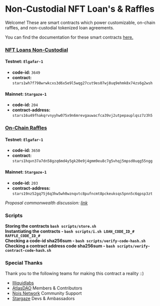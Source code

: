 # Non-Custodial NFT Loan's & Raffles
Welcome! These are smart contracts which power customizable, on-chain raffles, and non-custodial tokenized loan agreements. 

You can find the documentation for these smart contracts [here.](https://docs.atlasdao.zone/introduction/welcome)


<!-- |   Type                            |     Raffles   |   Loans   |
| --------------------------------- | --------| --------------|
|   *code-id*                       | `3630`  |`3631`|
| *contract-addr*                  | ``        |``| -->



### [NFT Loans Non-Custodial](./contracts/nft-loan/README.md)
#### Testnet: `Elgafar-1`
- **code-id:** `3649`
- **contract:** `stars1wh7f798wrwkcxs3d6x5e9l5wqg27cut9es07wj8uq9ehmk8x74zs6g2wsh`
#### Mainnet: `Stargaze-1`
- **code-id:** `204`
- **contract-address:** `stars16u49fhakqrvnyyhw075x9n6mrevgauwacfca39vj2utpepauplqsz7z3h5`

### [On-Chain Raffles](./contracts//raffles/README.md)
#### Testnet: `Elgafar-1`
- **code-id:** `3650`
- **contract:** `stars1hqvn37a7dn58gzq6md4y5gk20e9j4gmm9eu8c7g5vhqj5mpsd0uqg55ngg`
#### Mainnet: `Stargaze-1`
- **code-id:** `203`
- **contract-address:** `stars19nz52gq75j6q3hw5wh0wznqvtc8pufncmt8pckeuksqs5pnn5c6qpsp3zt`


*Proposal commonwealth discussion: [link](https://commonwealth.im/stargaze/discussion/15181-whitelist-the-atlas-dao-app)*



### Scripts 
**Storing the contracts `bash scripts/store.sh`**\
**Instantiating the contracts - `bash scripts/i.sh LOAN_CODE_ID_# RAFFLE_CODE_ID_#`**\
**Checking a code-id sha256sum - `bash scripts/verify-code-hash.sh`**\
**Checking a contract address code sha256sum  - `bash scripts/verify-contract-code-hash.sh`**

### Special Thanks
Thank you to the following teams for making this contract a reality ::)
* [Illiquidlabs](https://github.com/illiquidly)
* [AtlasDAO](https://atlasdao.zone) Members & Contributors
* [Nois Network](https://nois.network) Community Support
* [Stargaze](https://stargaze.zone) Devs & Ambassadors
